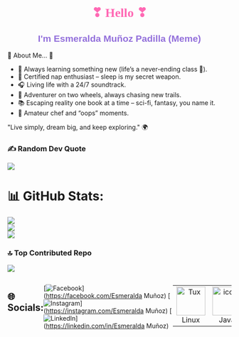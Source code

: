 <body>
  <h1 align="center" style="font-family: 'Pacifico', cursive; color: #FF69B4;">
    ❣ Hello ❣
  </h1>
  <h2 align="center" style="font-family: 'Poppins', sans-serif; color: #9370DB; font-weight: bold;">
    I'm Esmeralda Muñoz Padilla (Meme)
  </h2>
 🪿 About Me... 🪿
<ul>
  <li>🧠 Always learning something new (life’s a never-ending class 📖).</li>
  <li>🛌 Certified nap enthusiast – sleep is my secret weapon.</li>
  <li>🎧 Living life with a 24/7 soundtrack.</li>
  <li>🚴 Adventurer on two wheels, always chasing new trails.</li>
  <li>📚 Escaping reality one book at a time – sci-fi, fantasy, you name it.</li>
  <li>🍳 Amateur chef and “oops” moments.</li>
</ul>
<p>"Live simply, dream big, and keep exploring." 🌍</p>

### ✍️ Random Dev Quote
![](https://quotes-github-readme.vercel.app/api?type=horizontal&theme=radical)

# 📊 GitHub Stats:
![](https://github-readme-stats.vercel.app/api?username=EsmeMP&theme=radical&hide_border=false&include_all_commits=true&count_private=true)<br/>
![](https://github-readme-streak-stats.herokuapp.com/?user=EsmeMP&theme=radical&hide_border=false)<br/>
![](https://github-readme-stats.vercel.app/api/top-langs/?username=EsmeMP&theme=radical&hide_border=false&include_all_commits=true&count_private=true&layout=compact)

### 🔝 Top Contributed Repo
![](https://github-contributor-stats.vercel.app/api?username=EsmeMP&limit=5&theme=radical&combine_all_yearly_contributions=true)

<div style="display: flex; align-items: flex-start; align: center">
<table align="center">
  <tr>
    <td align="center" width="96">
        <img src="https://upload.wikimedia.org/wikipedia/commons/a/af/Tux.png" alt="Tux" class="icon" width="65" height="65" />
        <br>Linux
    </td>
    <td align="center" width="96">
        <img src="https://techstack-generator.vercel.app/java-icon.svg" alt="icon" width="65" height="65" />
        <br>Java
    </td>
    <td align="center" width="96">
      <a href="#macropower-tech">
        <img src="https://techstack-generator.vercel.app/python-icon.svg" alt="icon" width="65" height="65" />
      </a>
      <br>Python
    </td>
    <td align="center" width="96">
        <img src="https://techstack-generator.vercel.app/js-icon.svg" alt="icon" width="65" height="65" />
      <br>JavaScript
    </td>
    <td align="center" width="96">
        <img src="https://skillicons.dev/icons?i=postgres" alt="PostgreSQL" class="icon" width="65" height="65" />
        <br>PostgreSQL
    </td>
    <td align="center" width="96">
        <img src="https://techstack-generator.vercel.app/github-icon.svg" alt="icon" width="65" height="65" />
      <br>Github
    </td>
    <td align="center" width="96">
        <img src="https://skillicons.dev/icons?i=git" alt="Git" class="icon" width="65" height="65" />
        <br>Git
      </td>
      <td align="center" width="96">
        <img src="https://skillicons.dev/icons?i=html" alt="HTML5" class="icon" width="65" height="65" />
        <br>HTML5
      </td>
      <td align="center" width="96">
        <img src="https://skillicons.dev/icons?i=css" alt="CSS" class="icon" width="65" height="65" />
        <br>CSS
      </td>
  </tr>

## 🌐 Socials:
[![Facebook](https://img.shields.io/badge/Facebook-%231877F2.svg?logo=Facebook&logoColor=white)](https://facebook.com/Esmeralda Muñoz) [![Instagram](https://img.shields.io/badge/Instagram-%23E4405F.svg?logo=Instagram&logoColor=white)](https://instagram.com/Esmeralda Muñoz) [![LinkedIn](https://img.shields.io/badge/LinkedIn-%230077B5.svg?logo=linkedin&logoColor=white)](https://linkedin.com/in/Esmeralda Muñoz) 

